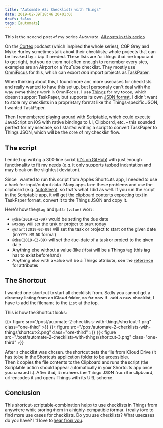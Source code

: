 ```yaml
---
title: "Automate #2: Checklists with Things"
date: 2019-02-09T18:46:20+01:00
draft: false
tags: [automate]
---
```


This is the second post of my series _Automate_.  [All posts in this series](/tags/automate).

On the [Cortex](https://www.relay.fm/cortex) podcast (which inspired the whole series), CGP Grey and Myke Hurley sometimes talk about their checklists; whole projects that can be invoked by a tap if needed. These lists are for things that are important to get right, but you do them not often enough to remember every step, examples are an Airport or a YouTube checklist.
They mostly use [OmniFocus](https://www.omnigroup.com/omnifocus) for this, which can export _and_ import projects as [TaskPaper](https://taskpaper.com). 

When thinking about this, I found more and more usecases for checklists and really wanted to have this set up, but I personally can't deal with the way some things work in OmniFocus. 
I use [Things](https://culturedcode.com) for my todos, which doesn't support TaskPaper, but supports its own [JSON format](https://support.culturedcode.com/customer/en/portal/articles/2803573). 
I didn't want to store my checklists in a proprietary format like this Things-specific JSON, I wanted TaskPaper.

Then I remembered playing around with [Scriptable](https://scriptable.app), which could execute JavaScript on iOS with native bindings to UI, Clipboard, etc. – this sounded perfect for my usecase, so I started writing a script to convert TaskPaper to Things JSON, which will be the core of my checklist flow.

## The script

I ended up writing a 300-line script ([it's on GitHub](https://github.com/bahlo/scriptable-scripts/blob/master/TaskPaperToThings.js)) with just enough functionality to fit my needs (e.g. it only supports tabbed indentation and may break on the slightest deviation).  

Since I wanted to run this script from Apples Shortcuts app, I needed to use a hack for input/output data. Many apps face these problems and use the clipboard (e.g. [AutoSleep](http://autosleep.tantsissa.com/shortcutsapp#TOC-How-do-I-use-AutoSleep-dictionaries-in-the-shortcuts-app-)), so that's what I did as well.  If you run the script in the Scriptable app, it will get the clipboard contents expecting text in TaskPaper format, convert it to the Things JSON and copy it.

Here's how the `@tag` and `@attr(value)` work:

* `@due(2019-02-09)` would be setting the due date
* `@today` will set the task or project to start today
* `@start(2019-02-09)` will set the task or project to start on the given date (in `YYYY-MM-DD` format)
* `@due(2019-02-09)` will set the due-date of a task or project to the given date
* Anything else without a value (like `@foo`) will be a Things tag (this tag has to exist beforehand)
* Anything else with a value will be a Things attribute, see the [reference](https://support.culturedcode.com/customer/en/portal/articles/2803573) for attributes

## The Shortcut

I wanted one shortcut to start all checklists from. 
Sadly you cannot get a directory listing from an iCloud folder, so for now if I add a new checklist, I have to add the filename to the `List` at the top.

This is how the Shortcut looks:

{{< figure src="/post/automate-2-checklists-with-things/shortcut-1.png" class="one-third" >}}
{{< figure src="/post/automate-2-checklists-with-things/shortcut-2.png" class="one-third" >}}
{{< figure src="/post/automate-2-checklists-with-things/shortcut-3.png" class="one-third" >}}

After a checklist was chosen, the shortcut gets the file from iCloud Drive (it has to be in the Shortcuts application folder to be accessible).  
Then it copies the file contents to the Clipboard and runs the script (the Scriptable action should appear automatically in your Shortcuts app once you created it). After that, it retrieves the Things JSON from the clipboard, url-encodes it and opens Things with its URL scheme.

## Conclusion

This shortcut-scriptable-combination helps to use checklists in Things from anywhere while storing them in a highly-compatible format.
I really love to find more use cases for checklists. Do you use checklists? What usecases do you have? I'd love to [hear from you](/about).

